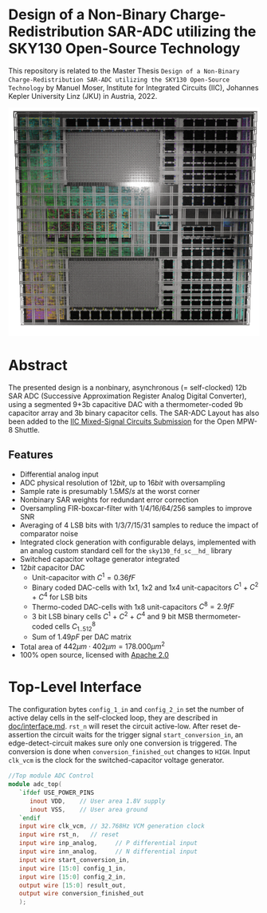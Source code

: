 # Design of a Non-Binary Charge-Redistribution SAR-ADC utilizing the SKY130 Open-Source Technology
This repository is related to the Master Thesis `Design of a Non-Binary Charge-Redistribution SAR-ADC utilizing the SKY130 Open-Source Technology` by Manuel Moser, Institute for Integrated Circuits (IIC), Johannes Kepler University Linz (JKU) in Austria, 2022.   

![ADC top 3D render with Blender](doc/img/top.gif)

# Abstract
 The presented design is a nonbinary, asynchronous (= self-clocked) 12b SAR ADC (Successive Approximation Register Analog Digital Converter), using a segmented 9+3b capacitive DAC with a thermometer-coded 9b capacitor array and 3b binary capacitor cells. The SAR-ADC Layout has also been added to the [IIC Mixed-Signal Circuits Submission](https://github.com/iic-jku/mpw8-submission) for the Open MPW-8 Shuttle. 

## Features 
* Differential analog input
* ADC physical resolution of $12 bit$, up to $16 bit$ with oversampling
* Sample rate is presumably $1.5MS/s$ at the worst corner
* Nonbinary SAR weights for redundant error correction
* Oversampling FIR-boxcar-filter with 1/4/16/64/256 samples to improve SNR
* Averaging of 4 LSB bits with 1/3/7/15/31 samples to reduce the impact of comparator noise
* Integrated clock generation with configurable delays, implemented with an analog custom standard cell for the `sky130_fd_sc__hd_` library
* Switched capacitor voltage generator integrated
* $12 bit$ capacitor DAC
  * Unit-capacitor with $C^{1}=0.36 fF$
  * Binary coded DAC-cells with 1x1, 1x2 and 1x4 unit-capacitors $C^{1}$ + $C^{2}$ + $C^{4}$ for LSB bits
  * Thermo-coded DAC-cells with 1x8 unit-capacitors $C^{8}=2.9fF$
  * 3 bit LSB binary cells $C^{1}$ + $C^{2}$ + $C^{4}$ and 9 bit MSB thermometer-coded cells $C^{8}_{1..512}$
  * Sum of $1.49pF$ per DAC matrix
* Total area of $442 \mu m \cdot 402\mu m = 178.000 \mu m^2$
* 100% open source, licensed with [Apache 2.0](LICENSE)

# Top-Level Interface
The configuration bytes `config_1_in` and `config_2_in` set the number of active delay cells in the self-clocked loop, they are described in [doc/interface.md](doc/Interface.md). `rst_n` will reset the circuit active-low. After reset de-assertion the circuit waits for the trigger signal `start_conversion_in`, an edge-detect-circuit makes sure only one conversion is triggered. The conversion is done when `conversion_finished_out` changes to `HIGH`. Input `clk_vcm` is the clock for the switched-capacitor voltage generator.

```verilog
//Top module ADC Control
module adc_top(
   `ifdef USE_POWER_PINS
      inout VDD,	// User area 1.8V supply
      inout VSS,	// User area ground
   `endif
   input wire clk_vcm, // 32.768Hz VCM generation clock
   input wire rst_n,   // reset
   input wire inp_analog,     // P differential input
   input wire inn_analog,     // N differential input
   input wire start_conversion_in,   
   input wire [15:0] config_1_in,    
   input wire [15:0] config_2_in,    
   output wire [15:0] result_out,    
   output wire conversion_finished_out
   );
```


